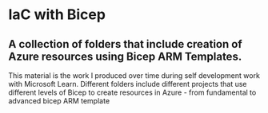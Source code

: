 # IaC with Bicep
## A collection of folders that include creation of Azure resources using Bicep ARM Templates. 
This material is the work I produced over time during self development work with Microsoft Learn. Different folders include different projects that use different levels of Bicep to create resources in Azure - from fundamental to advanced bicep ARM template


